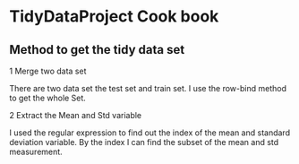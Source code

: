 # TidyDataProject Cook book

## Method to get the tidy data set

1 Merge two data set

There are two data set the test set and train set. I use the row-bind method to get the whole Set. 

2 Extract the Mean and Std variable

I used the regular expression to find out the index of the mean and standard deviation variable. By the index I can find the subset of the mean and std measurement.


